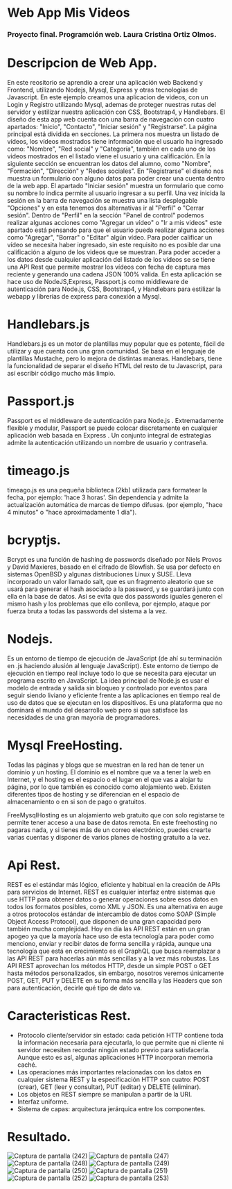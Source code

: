 # Web App Mis Videos
### Proyecto final. Programción web. Laura Cristina Ortiz Olmos.
# Descripcion de Web App.
En este reositorio se aprendio a crear una aplicación web Backend y Frontend, utilizando Nodejs, Mysql, Express y otras tecnologías de Javascript. En este ejemplo creamos una aplicacion de videos, con un Login y Registro utilizando Mysql, ademas de proteger nuestras rutas del servidor y estilizar nuestra aplicación con CSS, Bootstrap4, y Handlebars.
El diseño de esta app web cuenta con una barra de navegación con cuatro apartados:
"Inicio", "Contacto", "Iniciar sesión" y "Registrarse".
La página principal está dividida en secciones.
La primera nos muestra un listado de vídeos, los vídeos mostrados tiene información que el usuario ha ingresado como: 
"Nombre", "Red social" y "Categoría", también en cada uno de los videos mostrados en el listado viene el usuario y una calificación.
En la siguiente sección se encuentran los datos del alumno, como "Nombre", "Formación", "Dirección" y "Redes sociales".
En "Registrarse" el diseño nos muestra un formulario con alguno datos para poder crear una cuenta dentro de la web app.
El apartado "Iniciar sesión" muestra un formulario que como su nombre lo indica permite al usuario ingresar a su perfil. 
Una vez inicida la sesión en la barra de navegación se muestra una lista desplegable "Opciones" y en esta tenemos dos 
alternativas ir al "Perfil" o "Cerrar sesión". Dentro de "Perfil" en la sección "Panel de control" podemos realizar algunas acciones como "Agregar un vídeo" o "Ir a mis videos" este apartado está pensando para que el usuario pueda realizar alguna acciones como "Agregar", "Borrar" o "Editar" algún vídeo.
Para poder calificar un vídeo se necesita haber ingresado, sin este requisito no es posible dar una calificación a alguno de los videos que se muestran.
Para poder acceder a los datos desde cualquier aplicación del listado de los vídeos se se tiene una API Rest que permite mostrar los vídeos con fecha de captura mas reciente y generando una cadena JSON 100% valida.
En esta aplicación se hace uso de NodeJS,Express, Passport.js como middleware de autenticación para Node.js, CSS, Bootstrap4, y Handlebars para estilizar la webapp y librerías de express para conexión a Mysql.

# Handlebars.js
Handlebars.js es un motor de plantillas muy popular que es potente, fácil de utilizar y que cuenta con una gran comunidad. Se basa en el lenguaje de plantillas Mustache, pero lo mejora de distintas maneras. Handlebars, tiene la funcionalidad de separar el diseño HTML del resto de tu Javascript, para así escribir código mucho más limpio.

# Passport.js
Passport es el middleware de autenticación para Node.js . Extremadamente flexible y modular, Passport se puede colocar discretamente en cualquier aplicación web basada en Express . Un conjunto integral de estrategias admite la autenticación utilizando un nombre de usuario y contraseña.

# timeago.js
timeago.js es una pequeña biblioteca (2kb) utilizada para formatear la fecha, por ejemplo: 'hace 3 horas'. 
Sin dependencia y admite la actualización automática de marcas de tiempo difusas. 
(por ejemplo, "hace 4 minutos" o "hace aproximadamente 1 día").

# bcryptjs.
Bcrypt es una función de hashing de passwords diseñado por Niels Provos y David Maxieres, basado en el cifrado de Blowfish. Se usa por defecto en sistemas OpenBSD y algunas distribuciones Linux y SUSE. Lleva incorporado un valor llamado salt, que es un fragmento aleatorio que se usará para generar el hash asociado a la password, y se guardará junto con ella en la base de datos. Así se evita que dos passwords iguales generen el mismo hash y los problemas que ello conlleva, por ejemplo, ataque por fuerza bruta a todas las passwords del sistema a la vez.

# Nodejs.
Es un entorno de tiempo de ejecución de JavaScript (de ahí su terminación en .js haciendo alusión al lenguaje JavaScript). Este entorno de tiempo de ejecución en tiempo real incluye todo lo que se necesita para ejecutar un programa escrito en JavaScript. La idea principal de Node.js es usar el modelo de entrada y salida sin bloqueo y controlado por eventos para seguir siendo liviano y eficiente frente a las aplicaciones en tiempo real de uso de datos que se ejecutan en los dispositivos. Es una plataforma que no dominará el mundo del desarrollo web pero si que satisface las necesidades de una gran mayoría de programadores.

# Mysql FreeHosting.
Todas las páginas y blogs que se muestran en la red han de tener un dominio y un hosting. El dominio es el nombre que va a tener la web en Internet, y el hosting es el espacio o el lugar en el que vas a alojar tu página, por lo que también es conocido como alojamiento web. Existen diferentes tipos de hosting y se diferencian en el espacio de almacenamiento o en si son de pago o gratuitos.

FreeMysqlHosting es un alojamiento web gratuito que con solo registarse te permite tener acceso a una base de datos remota. En este freehosting no pagaras nada, y si tienes más de un correo electrónico, puedes crearte varias cuentas y disponer de varios planes de hosting gratuito a la vez.

# Api Rest.
REST es el estándar más lógico, eficiente y habitual en la creación de APIs para servicios de Internet.
REST es cualquier interfaz entre sistemas que use HTTP para obtener datos o generar operaciones sobre esos datos en todos los formatos posibles, como XML y JSON. Es una alternativa en auge a otros protocolos estándar de intercambio de datos como SOAP (Simple Object Access Protocol), que disponen de una gran capacidad pero también mucha complejidad. 
Hoy en día las API REST están en un gran apogeo ya que la mayoría hace uso de esta tecnología para poder como menciono, enviar y recibir datos de forma sencilla y rápida, aunque una tecnología que está en crecimiento es el GraphQL que busca reemplazar a las API REST para hacerlas aún más sencillas y a la vez más robustas.
Las API REST aprovechan los métodos HTTP, desde un simple POST o GET hasta métodos personalizados, sin embargo, nosotros veremos únicamente POST, GET, PUT y DELETE en su forma más sencilla y las Headers que son para autenticación, decirle qué tipo de dato va.

# Caracteristicas Rest.
* Protocolo cliente/servidor sin estado: cada petición HTTP contiene toda la información necesaria para ejecutarla, lo que permite que ni cliente ni servidor necesiten recordar ningún estado previo para satisfacerla. Aunque esto es así, algunas aplicaciones HTTP incorporan memoria caché. 
* Las operaciones más importantes relacionadas con los datos en cualquier sistema REST y la especificación HTTP son cuatro: POST (crear), GET (leer y consultar), PUT (editar) y DELETE (eliminar).
* Los objetos en REST siempre se manipulan a partir de la URI. 
* Interfaz uniforme.
* Sistema de capas: arquitectura jerárquica entre los componentes.

# Resultado.
![Captura de pantalla (242)](https://user-images.githubusercontent.com/61463784/83242846-b001db00-a162-11ea-9905-4fab96896acb.png)
![Captura de pantalla (247)](https://user-images.githubusercontent.com/61463784/83242860-b5f7bc00-a162-11ea-9952-995bcb2c9e42.png)
![Captura de pantalla (248)](https://user-images.githubusercontent.com/61463784/83242866-b85a1600-a162-11ea-8edc-db24e5f5524c.png)
![Captura de pantalla (249)](https://user-images.githubusercontent.com/61463784/83242907-c3ad4180-a162-11ea-96ff-4dc14cd2a465.png)
![Captura de pantalla (250)](https://user-images.githubusercontent.com/61463784/83242956-d58ee480-a162-11ea-9dc0-9056c2ecda76.png)
![Captura de pantalla (251)](https://user-images.githubusercontent.com/61463784/83242976-dcb5f280-a162-11ea-9dc6-f034503d3d0d.png)
![Captura de pantalla (252)](https://user-images.githubusercontent.com/61463784/83242980-de7fb600-a162-11ea-9a71-cde9808cc1e3.png)
![Captura de pantalla (253)](https://user-images.githubusercontent.com/61463784/83242995-e3446a00-a162-11ea-88b0-e05911a3b270.png)


